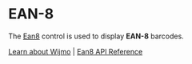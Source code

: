 EAN-8
======

The [Ean8](https://www.grapecity.com/wijmo/api/classes/wijmo_barcode_common.ean8.html) control is used to display **EAN-8** barcodes.

[Learn about Wijmo](https://www.grapecity.com/wijmo) | [Ean8 API Reference](https://www.grapecity.com/wijmo/api/classes/wijmo_barcode_common.ean8.html)